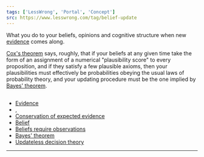 ```yaml
---
tags: ['LessWrong', 'Portal', 'Concept']
src: https://www.lesswrong.com/tag/belief-update
---
```


What you do to your beliefs, opinions and cognitive structure when new [evidence](https://www.lesswrong.com/tag/evidence) comes along.

[Cox's theorem](https://wiki.lesswrong.com/wiki/Cox's_theorem) says, roughly, that if your beliefs at any given time take the form of an assignment of a numerical "plausibility score" to every proposition, and if they satisfy a few plausible axioms, then your plausibilities must effectively be probabilities obeying the usual laws of probability theory, and your updating procedure must be the one implied by [Bayes' theorem](https://www.lesswrong.com/tag/bayes-theorem).

## 
- [Evidence](https://www.lesswrong.com/tag/evidence)
- , 
- [Conservation of expected evidence](https://www.lesswrong.com/tag/conservation-of-expected-evidence)
- [Belief](https://www.lesswrong.com/tag/belief)
- [Beliefs require observations](https://www.lesswrong.com/tag/beliefs-require-observations)
- [Bayes' theorem](https://www.lesswrong.com/tag/bayes-theorem)
- [Updateless decision theory](https://www.lesswrong.com/tag/updateless-decision-theory)

 



---

